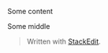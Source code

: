 Some content

Some middle

> Written with [StackEdit](https://stackedit.io/).
<!--stackedit_data:
eyJoaXN0b3J5IjpbMTYwNjQyMTc2Ml19
-->